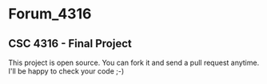 # Forum_4316
## CSC 4316 - Final Project
This project is open source. You can fork it and send a pull request anytime. I'll be happy to check your code ;-)
